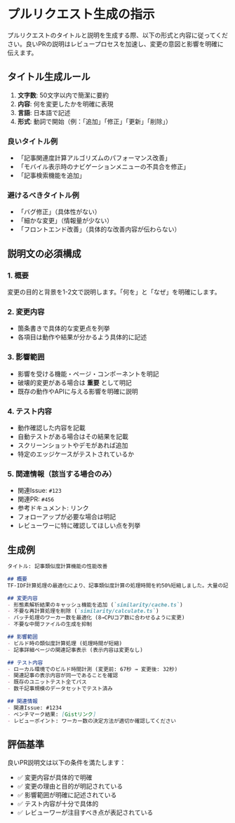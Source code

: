 # プルリクエスト生成の指示

プルリクエストのタイトルと説明を生成する際、以下の形式と内容に従ってください。良いPRの説明はレビュープロセスを加速し、変更の意図と影響を明確に伝えます。

## タイトル生成ルール

1. **文字数**: 50文字以内で簡潔に要約
2. **内容**: 何を変更したかを明確に表現
3. **言語**: 日本語で記述
4. **形式**: 動詞で開始（例：「追加」「修正」「更新」「削除」）

### 良いタイトル例

- 「記事関連度計算アルゴリズムのパフォーマンス改善」
- 「モバイル表示時のナビゲーションメニューの不具合を修正」
- 「記事検索機能を追加」

### 避けるべきタイトル例

- 「バグ修正」（具体性がない）
- 「細かな変更」（情報量が少ない）
- 「フロントエンド改善」（具体的な改善内容が伝わらない）

## 説明文の必須構成

### 1. 概要
変更の目的と背景を1-2文で説明します。「何を」と「なぜ」を明確にします。

### 2. 変更内容
- 箇条書きで具体的な変更点を列挙
- 各項目は動作や結果が分かるよう具体的に記述

### 3. 影響範囲
- 影響を受ける機能・ページ・コンポーネントを明記
- 破壊的変更がある場合は **重要** として明記
- 既存の動作やAPIに与える影響を明確に説明

### 4. テスト内容
- 動作確認した内容を記載
- 自動テストがある場合はその結果を記載
- スクリーンショットやデモがあれば追加
- 特定のエッジケースがテストされているか

### 5. 関連情報（該当する場合のみ）
- 関連Issue: `#123`
- 関連PR: `#456`
- 参考ドキュメント: リンク
- フォローアップが必要な場合は明記
- レビューワーに特に確認してほしい点を列挙

## 生成例

```markdown
タイトル: 記事類似度計算機能の性能改善

## 概要
TF-IDF計算処理の最適化により、記事類似度計算の処理時間を約50%短縮しました。大量の記事を処理する場合のビルド時間を短縮するための改善です。

## 変更内容
- 形態素解析結果のキャッシュ機能を追加 (`similarity/cache.ts`)
- 不要な再計算処理を削除 (`similarity/calculate.ts`)
- バッチ処理のワーカー数を最適化 (8→CPUコア数に合わせるように変更)
- 不要な中間ファイルの生成を抑制

## 影響範囲
- ビルド時の類似度計算処理 (処理時間が短縮)
- 記事詳細ページの関連記事表示 (表示内容は変更なし)

## テスト内容
- ローカル環境でのビルド時間計測 (変更前: 67秒 → 変更後: 32秒)
- 関連記事の表示内容が同一であることを確認
- 既存のユニットテスト全てパス
- 数千記事規模のデータセットでテスト済み

## 関連情報
- 関連Issue: #1234
- ベンチマーク結果: [Gistリンク]
- レビューポイント: ワーカー数の決定方法が適切か確認してください
```

## 評価基準

良いPR説明文は以下の条件を満たします：

- ✅ 変更内容が具体的で明確
- ✅ 変更の理由と目的が明記されている
- ✅ 影響範囲が明確に記述されている
- ✅ テスト内容が十分で具体的
- ✅ レビューワーが注目すべき点が表記されている
